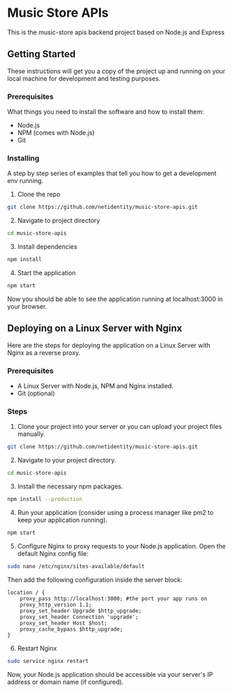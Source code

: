 # Music Store APIs

This is the music-store apis backend project based on Node.js and Express

## Getting Started

These instructions will get you a copy of the project up and running on your local machine for development and testing purposes.

### Prerequisites

What things you need to install the software and how to install them:

- Node.js
- NPM (comes with Node.js)
- Git

### Installing

A step by step series of examples that tell you how to get a development env running.

1. Clone the repo

```bash
git clone https://github.com/netidentity/music-store-apis.git
```

2. Navigate to project directory

```bash
cd music-store-apis
```

3. Install dependencies

```bash
npm install
```

4. Start the application

```bash
npm start
```

Now you should be able to see the application running at localhost:3000 in your browser.

## Deploying on a Linux Server with Nginx

Here are the steps for deploying the application on a Linux Server with Nginx as a reverse proxy.

### Prerequisites

- A Linux Server with Node.js, NPM and Nginx installed.
- Git (optional)

### Steps

1. Clone your project into your server or you can upload your project files manually.

```bash
git clone https://github.com/netidentity/music-store-apis.git
```

2. Navigate to your project directory.

```bash
cd music-store-apis
```

3. Install the necessary npm packages.

```bash
npm install --production
```

4. Run your application (consider using a process manager like pm2 to keep your application running).

```bash
npm start
```

5. Configure Nginx to proxy requests to your Node.js application.
   Open the default Nginx config file:

```bash
sudo nano /etc/nginx/sites-available/default
```

Then add the following configuration inside the server block:

```nginx
location / {
    proxy_pass http://localhost:3000; #the port your app runs on
    proxy_http_version 1.1;
    proxy_set_header Upgrade $http_upgrade;
    proxy_set_header Connection 'upgrade';
    proxy_set_header Host $host;
    proxy_cache_bypass $http_upgrade;
}
```

6. Restart Nginx

```bash
sudo service nginx restart
```

Now, your Node.js application should be accessible via your server's IP address or domain name (if configured).
